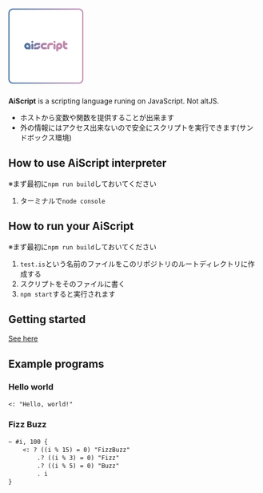 <h1><img src="./aiscript.svg" alt="AiScript" width="150"></h1>

**AiScript** is a scripting language runing on JavaScript.
Not altJS.

* ホストから変数や関数を提供することが出来ます
* 外の情報にはアクセス出来ないので安全にスクリプトを実行できます(サンドボックス環境)

## How to use AiScript interpreter
※まず最初に`npm run build`しておいてください

1. ターミナルで`node console`

## How to run your AiScript
※まず最初に`npm run build`しておいてください

1. `test.is`という名前のファイルをこのリポジトリのルートディレクトリに作成する
2. スクリプトをそのファイルに書く
3. `npm start`すると実行されます

## Getting started
[See here](./docs/get-started.md)

## Example programs
### Hello world
```
<: "Hello, world!"
```

### Fizz Buzz
```
~ #i, 100 {
	<: ? ((i % 15) = 0) "FizzBuzz"
		.? ((i % 3) = 0) "Fizz"
		.? ((i % 5) = 0) "Buzz"
		. i
}
```
